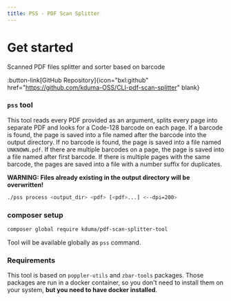 ```yaml
---
title: PSS - PDF Scan Splitter
---
```



# Get started

Scanned PDF files splitter and sorter based on barcode

:button-link[GitHub Repository]{icon="bxl:github" href="https://github.com/kduma-OSS/CLI-pdf-scan-splitter" blank}


### `pss` tool

This tool reads every PDF provided as an argument, splits every page into separate PDF and looks for a Code-128 barcode on each page.
If a barcode is found, the page is saved into a file named after the barcode into the output directory.
If no barcode is found, the page is saved into a file named `UNKNOWN.pdf`.
If there are multiple barcodes on a page, the page is saved into a file named after first barcode.
If there is multiple pages with the same barcode, the pages are saved into a file with a number suffix for duplicates.

**WARNING: Files already existing in the output directory will be overwritten!**

```bash
./pss process <output_dir> <pdf> [<pdf>...] <--dpi=200>
```

### composer setup

```bash
composer global require kduma/pdf-scan-splitter-tool
```

Tool will be available globally as `pss` command.

### Requirements

This tool is based on `poppler-utils` and `zbar-tools` packages.
Those packages are run in a docker container, so you don't need to install them on your system, **but you need to have docker installed**.